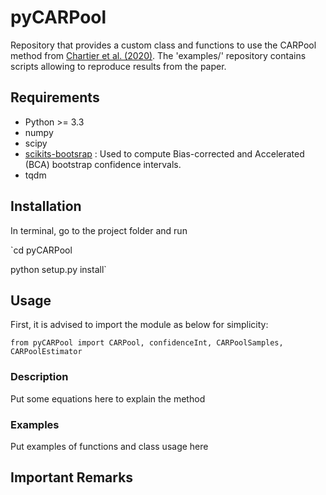 # pyCARPool

Repository that provides a custom class and functions to use the CARPool method from [Chartier et al. (2020)](https://arxiv.org/abs/2009.08970).
The 'examples/' repository contains scripts allowing to reproduce results from the paper. 

## Requirements

- Python >= 3.3
- numpy
- scipy
- [scikits-bootsrap](https://github.com/cgevans/scikits-bootstrap) : Used to compute Bias-corrected and Accelerated (BCA) bootstrap confidence intervals.
- tqdm

## Installation
In terminal, go to the project folder and run

`cd pyCARPool

python setup.py install`

## Usage

First, it is advised to import the module as below for simplicity:

```
from pyCARPool import CARPool, confidenceInt, CARPoolSamples, CARPoolEstimator
```

### Description

Put some equations here to explain the method

### Examples

Put examples of functions and class usage here


## Important Remarks
